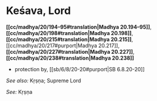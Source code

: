# Keśava, Lord

**[[cc/madhya/20/194–95#translation|Madhya 20.194–95]]**, **[[cc/madhya/20/198#translation|Madhya 20.198]]**, **[[cc/madhya/20/215#translation|Madhya 20.215]]**, [[cc/madhya/20/217#purport|Madhya 20.217]], **[[cc/madhya/20/227#translation|Madhya 20.227]]**, **[[cc/madhya/20/238#translation|Madhya 20.238]]**

* protection by, [[sb/6/8/20-20#purport|SB 6.8.20-20]]

*See also:* Kṛṣṇa; Supreme Lord

*See:* Kṛṣṇa

